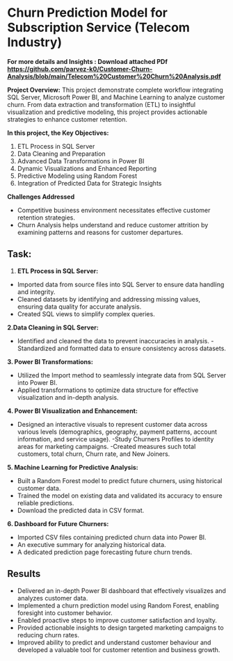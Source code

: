 # Churn Prediction Model for Subscription Service (Telecom Industry)

**For more details and Insights : Download attached PDf https://github.com/parvez-k0/Customer-Churn-Analysis/blob/main/Telecom%20Customer%20Churn%20Analysis.pdf**

**Project Overview:**
This project demonstrate complete workflow integrating SQL Server, Microsoft Power BI, and Machine Learning to analyze customer churn. From data extraction and transformation (ETL) to insightful visualization and predictive modeling, this project provides actionable strategies to enhance customer retention.

**In this project, the Key Objectives:**
1. ETL Process in SQL Server
2. Data Cleaning and Preparation
3. Advanced Data Transformations in Power BI
4. Dynamic Visualizations and Enhanced Reporting
5. Predictive Modeling using Random Forest
6. Integration of Predicted Data for Strategic Insights

**Challenges Addressed**
- Competitive business environment necessitates effective customer retention strategies.
- Churn Analysis helps understand and reduce customer attrition by examining patterns and reasons for     customer departures.

## Task:

1. **ETL Process in SQL Server:**
- Imported data from source files into SQL Server to ensure data handling and integrity.
- Cleaned datasets by identifying and addressing missing values, ensuring data quality for accurate analysis.
- Created SQL views to simplify complex queries.

**2.Data Cleaning in SQL Server:**
- Identified and cleaned the data to prevent inaccuracies in analysis.
-Standardized and formatted data to ensure consistency across datasets.

**3. Power BI Transformations:**
- Utilized the Import method to seamlessly integrate data from SQL Server into Power BI.
- Applied transformations to optimize data structure for effective visualization and in-depth analysis.

**4. Power BI Visualization and Enhancement:**
- Designed an interactive visuals to represent customer data across various levels (demographics, geography,   payment patterns, account information, and service usage).
-Study Churners Profiles to identity areas for marketing campaigns.
-Created measures such total customers, total churn, Churn rate, and New Joiners.

**5. Machine Learning for Predictive Analysis:**
- Built a Random Forest model to predict future churners, using historical customer data.
- Trained the model on existing data and validated its accuracy to ensure reliable predictions.
- Download the predicted data in CSV format.

**6. Dashboard for Future Churners:**
- Imported CSV files containing predicted churn data into Power BI.
- An executive summary for analyzing historical data.
- A dedicated prediction page forecasting future churn trends.

## Results

- Delivered an in-depth Power BI dashboard that effectively visualizes and analyzes customer data.
- Implemented a churn prediction model using Random Forest, enabling foresight into customer behavior.
- Enabled proactive steps to improve customer satisfaction and loyalty.
- Provided actionable insights to design targeted marketing campaigns to reducing churn rates.
- Improved ability to predict and understand customer behaviour and developed a valuable tool for customer retention and business growth.

